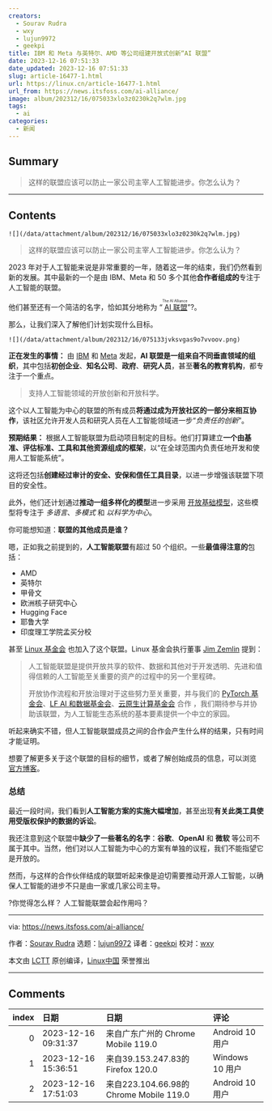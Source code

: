 ```yaml
---
creators:
  - Sourav Rudra
  - wxy
  - lujun9972
  - geekpi
title: IBM 和 Meta 与英特尔、AMD 等公司组建开放式创新“AI 联盟”
date: 2023-12-16 07:51:33
date_updated: 2023-12-16 07:51:33
slug: article-16477-1.html
url: https://linux.cn/article-16477-1.html
url_from: https://news.itsfoss.com/ai-alliance/
image: album/202312/16/075033xlo3z0230k2q7wlm.jpg
tags:
  - ai
categories:
  - 新闻
---
```


## Summary

> 这样的联盟应该可以防止一家公司主宰人工智能进步。你怎么认为？

***

<!-- more -->

## Contents

`![](/data/attachment/album/202312/16/075033xlo3z0230k2q7wlm.jpg)`

> 
> 这样的联盟应该可以防止一家公司主宰人工智能进步。你怎么认为？
> 
> 
> 

2023 年对于人工智能来说是非常重要的一年，随着这一年的结束，我们仍然看到新的发展。其中最新的一个是由 IBM、Meta 和 50 多个其他**合作者组成的**专注于人工智能的联盟。

他们甚至还有一个简洁的名字，恰如其分地称为 “<ruby> <a href="https://thealliance.ai/">  AI 联盟 </a> <rt>  The AI Alliance </rt></ruby>”?。

那么，让我们深入了解他们计划实现什么目标。

`![](/data/attachment/album/202312/16/075133jvksvgas9o7vvoov.png)`

**正在发生的事情：** 由 [IBM](https://www.ibm.com/) 和 [Meta](https://meta.com/) 发起，**AI 联盟是一组来自不同垂直领域的组织**，其中包括**初创企业**、**知名公司**、**政府**、**研究人员**，甚至**著名的教育机构**，都专注于一个重点。

> 
> 支持人工智能领域的开放创新和开放科学。
> 
> 
> 

这个以人工智能为中心的联盟的所有成员**将通过成为开放社区的一部分来相互协作**，该社区允许开发人员和研究人员在人工智能领域进一步“*负责任的创新*”。

**预期结果：** 根据人工智能联盟为启动项目制定的目标。他们打算建立**一个由基准、评估标准、工具和其他资源组成的框架**，以“在全球范围内负责任地开发和使用人工智能系统”。

这将还包括**创建经过审计的安全、安保和信任工具目录**，以进一步增强该联盟下项目的安全性。

此外，他们还计划通过**推动一组多样化的模型**进一步采用 [开放基础模型](https://en.wikipedia.org/wiki/Foundation_models)，这些模型将专注于 *多语言*、*多模式* 和 *以科学为中心*。

你可能想知道：**联盟的其他成员是谁？**

嗯，正如我之前提到的，**人工智能联盟**有超过 50 个组织。一些**最值得注意的**包括：

* AMD
* 英特尔
* 甲骨文
* 欧洲核子研究中心
* Hugging Face
* 耶鲁大学
* 印度理工学院孟买分校

甚至 [Linux 基金会](https://www.linuxfoundation.org/) 也加入了这个联盟。Linux 基金会执行董事 [Jim Zemlin](https://www.linkedin.com/in/zemlin) 提到：

> 
> 人工智能联盟是提供开放共享的软件、数据和其他对于开发透明、先进和值得信赖的人工智能至关重要的资产的过程中的另一个里程碑。
> 
> 
> 开放协作流程和开放治理对于这些努力至关重要，并与我们的 [PyTorch 基金会](https://pytorch.org/)、[LF AI 和数据基金会](https://lfaidata.foundation/)、[云原生计算基金会](https://www.cncf.io/) 合作 ，我们期待参与并协助该联盟，为人工智能生态系统的基本要素提供一个中立的家园。
> 
> 
> 

听起来确实不错，但人工智能联盟成员之间的合作会产生什么样的结果，只有时间才能证明。

想要了解更多关于这个联盟的目标的细节，或者了解创始成员的信息，可以浏览 [官方博客](https://thealliance.ai/news)。

### 总结

最近一段时间，我们看到**人工智能方案的实施大幅增加**，甚至出现**有关此类工具使用受版权保护的数据的诉讼**。

我还注意到这个联盟中**缺少了一些著名的名字**：**谷歌**、**OpenAI** 和 **微软** 等公司不属于其中。当然，他们对以人工智能为中心的方案有单独的议程，我们不能指望它是开放的。

然而，与这样的合作伙伴结成的联盟听起来像是迫切需要推动开源人工智能，以确保人工智能的进步不只是由一家或几家公司主导。

?你觉得怎么样？ 人工智能联盟会起作用吗？

---

via: <https://news.itsfoss.com/ai-alliance/>

作者：[Sourav Rudra](https://news.itsfoss.com/author/sourav/) 选题：[lujun9972](https://github.com/lujun9972) 译者：[geekpi](https://github.com/geekpi) 校对：[wxy](https://github.com/wxy)

本文由 [LCTT](https://github.com/LCTT/TranslateProject) 原创编译，[Linux中国](https://linux.cn/) 荣誉推出

***

## Comments

|   index | 日期                | 日期                                                    | 评论                                                                                                                     |
|--------:|:--------------------|:--------------------------------------------------------|:-------------------------------------------------------------------------------------------------------------------------|
|       0 | 2023-12-16 09:31:37 | 来自广东广州的 Chrome Mobile 119.0|Android 10 用户      | 苹果是完全1不打算涉足AI了？还是在背后弄个大新闻？                                                                        |
|       1 | 2023-12-16 15:36:51 | 来自39.153.247.83的 Firefox 120.0|Windows 10 用户       | 现在的Intel看着就像amd小弟一样，跟在amd后面屁颠屁颠的                                                                    |
|       2 | 2023-12-16 17:51:03 | 来自223.104.66.98的 Chrome Mobile 119.0|Android 10 用户 | AMD确实有领先力，当年x86_64架构就是AMD先推出的，快人一步，后来英特尔才跟进。而英特尔自己搞的IA64架构发展如何，大家都知道 |
